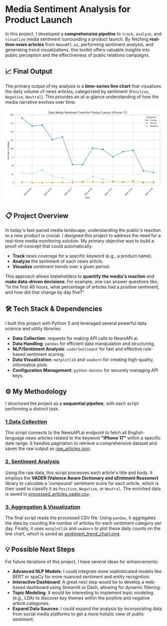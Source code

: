 # Media Sentiment Analysis for Product Launch


In this project, I developed a **comprehensive pipeline** to `track`, `analyze`, and `visualize` media sentiment surrounding a product launch. By fetching **real-time news articles** from `NewsAPI.ai`, performing sentiment analysis, and generating trend visualizations, this toolkit offers valuable insights into public perception and the effectiveness of public relations campaigns.

## 📈 Final Output

The primary output of my analysis is a **time-series line chart** that visualizes the daily volume of news articles, categorized by sentiment (`Positive`, `Negative`, `Neutral`). This provides an at-a-glance understanding of how the media narrative evolves over time.

![Daily Media Sentiment Trend for Product Launch (iPhone 17)](sentiment_trend_chart.png)


## 📋 Project Overview
In today's fast-paced media landscape, understanding the public's reaction to a new product is crucial. I designed this project to address the need for a real-time media monitoring solution. My primary objective was to build a proof-of-concept that could automatically:
- **Track** news coverage for a specific keyword (e.g., a product name).
- **Analyze** the sentiment of each news article.
- **Visualize** sentiment trends over a given period.

This approach allows stakeholders to **quantify the media's reaction** and **make data-driven decisions**. For example, one can answer questions like, "In the first 48 hours, what percentage of articles had a positive sentiment, and how did that change by day five?"


## 🛠️ Tech Stack & Dependencies
I built this project with Python 3 and leveraged several powerful data science and utility libraries:
- **Data Collection**: requests for making API calls to NewsAPI.ai.
- **Data Handling**: `pandas` for efficient data manipulation and structuring.
- **NLP/Sentiment Analysis**: `vaderSentiment` for fast and effective rule-based sentiment scoring.
- **Data Visualization**: `matplotlib` and `seaborn` for creating high-quality, informative plots.
- **Configuration Management**: `python-dotenv` for securely managing API keys.

## ⚙️ My Methodology

I structured the project as a **sequential pipeline**, with each script performing a distinct task.

### [1.Data Collection](1_collect_data.py)
This script connects to the NewsAPI.ai endpoint to fetch all English-language news articles related to the keyword **"iPhone 17"** within a specific date range. It handles pagination to retrieve a comprehensive dataset and saves the raw output as [raw_articles.json](raw_articles.json).

### [2. Sentiment Analysis](2_analyze_sentiment_VADER.py)

Using the raw data, this script processes each article's title and body. It employs the **VADER (Valence Aware Dictionary and sEntiment Reasoner)** library to calculate a 'compound' sentiment score for each article, which is then used to classify it as `Positive`, `Negative`, or `Neutral`. The enriched data is saved to [processed_articles_vader.csv](processed_articles_vader.csv).

### [3. Aggregation & Visualization](3_visualize_trends.py)

The final script reads the processed CSV file. Using `pandas`, it aggregates the data by counting the number of articles for each sentiment category per day. Finally, it uses `matplotlib` and `seaborn` to plot these daily counts on the line chart, which is saved as [sentiment_trend_chart.png](sentiment_trend_chart.png).


## 💡 Possible Next Steps
For future iterations of this project, I have several ideas for enhancements:
- **Advanced NLP Models**: I could integrate more sophisticated models like BERT or spaCy for more nuanced sentiment and entity recognition.
- **Interactive Dashboard**: A great next step would be to develop a web-based dashboard using Streamlit or Dash, allowing for dynamic filtering.
- **Topic Modeling**: It would be interesting to implement topic modeling (e.g., LDA) to discover key themes within the positive and negative article categories.
- **Expand Data Sources**: I could expand the analysis by incorporating data from social media platforms to get a more holistic view of public sentiment.